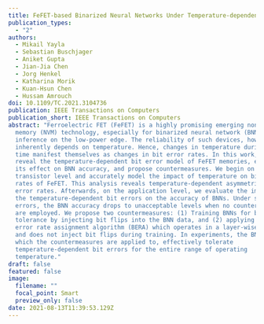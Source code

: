 ```yaml
---
title: FeFET-based Binarized Neural Networks Under Temperature-dependent Bit Errors
publication_types:
  - "2"
authors:
  - Mikail Yayla
  - Sebastian Buschjager
  - Aniket Gupta
  - Jian-Jia Chen
  - Jorg Henkel
  - Katharina Morik
  - Kuan-Hsun Chen
  - Hussam Amrouch
doi: 10.1109/TC.2021.3104736
publication: IEEE Transactions on Computers
publication_short: IEEE Transactions on Computers
abstract: "Ferroelectric FET (FeFET) is a highly promising emerging non-volatile
  memory (NVM) technology, especially for binarized neural network (BNN)
  inference on the low-power edge. The reliability of such devices, however,
  inherently depends on temperature. Hence, changes in temperature during run
  time manifest themselves as changes in bit error rates. In this work, we
  reveal the temperature-dependent bit error model of FeFET memories, evaluate
  its effect on BNN accuracy, and propose countermeasures. We begin on the
  transistor level and accurately model the impact of temperature on bit error
  rates of FeFET. This analysis reveals temperature-dependent asymmetric bit
  error rates. Afterwards, on the application level, we evaluate the impact of
  the temperature-dependent bit errors on the accuracy of BNNs. Under such bit
  errors, the BNN accuracy drops to unacceptable levels when no countermeasures
  are employed. We propose two countermeasures: (1) Training BNNs for bit error
  tolerance by injecting bit flips into the BNN data, and (2) applying a bit
  error rate assignment algorithm (BERA) which operates in a layer-wise manner
  and does not inject bit flips during training. In experiments, the BNNs, to
  which the countermeasures are applied to, effectively tolerate
  temperature-dependent bit errors for the entire range of operating
  temperature."
draft: false
featured: false
image:
  filename: ""
  focal_point: Smart
  preview_only: false
date: 2021-08-13T11:39:53.129Z
---
```

